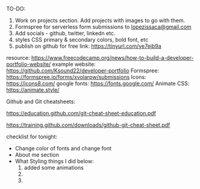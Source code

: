 TO-DO:
1. Work on projects section. Add projects with images to go with them.
2. Formspree for serverless form submissions to lopezissaca@gmail.com
3. Add socials - github, twitter, linkedn etc.
4. styles CSS primary & secondary colors, bold font, etc 
5. publish on github for free 
    link: https://tinyurl.com/ye7ejb9a 

resource: https://www.freecodecamp.org/news/how-to-build-a-developer-portfolio-website/
example website: https://github.com/Ksound22/developer-portfolio
Formspree: https://formspree.io/forms/xvolarpw/submissions
Icons: https://icons8.com/
google fonts: https://fonts.google.com/
Animate CSS: https://animate.style/

Github and Git cheatsheets:

https://education.github.com/git-cheat-sheet-education.pdf

https://training.github.com/downloads/github-git-cheat-sheet.pdf

checklist for tonight:
 - Change color of fonts and change font
 - About me section 
 - What Styling things I did below:
    1. added some animations 
    2. 
    3.

